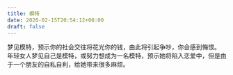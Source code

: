 ```yaml
---
title: 模特
date: 2020-02-15T20:54:12+08:00
draft: false
---
```


梦见模特，预示你的社会交往将花光你的钱，由此将引起争吵，你会感到悔恨。
年轻女人梦见自己是模特，或努力想成为一名模特，预示她将陷入恋爱中，但是由于一个朋友的自私自利，给她带来很多麻烦。
